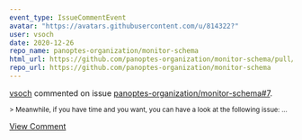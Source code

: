 ```yaml
---
event_type: IssueCommentEvent
avatar: "https://avatars.githubusercontent.com/u/814322?"
user: vsoch
date: 2020-12-26
repo_name: panoptes-organization/monitor-schema
html_url: https://github.com/panoptes-organization/monitor-schema/pull/7
repo_url: https://github.com/panoptes-organization/monitor-schema
---
```


<a href='https://github.com/vsoch' target='_blank'>vsoch</a> commented on issue <a href='https://github.com/panoptes-organization/monitor-schema/pull/7' target='_blank'>panoptes-organization/monitor-schema#7</a>.

<small>> Meanwhile, if you have time and you want, you can have a look at the following issue:...</small>

<a href='https://github.com/panoptes-organization/monitor-schema/pull/7' target='_blank'>View Comment</a>